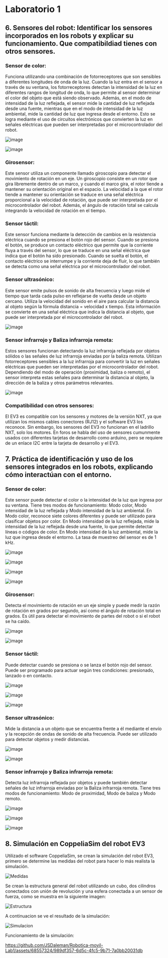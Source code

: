 # Laboratorio 1
## 6. Sensores del robot: Identificar los sensores incorporados en los robots y explicar su funcionamiento. Que compatibildiad tienes con otros sensores.
### Sensor de color: 
Funciona utilizando una combinación de fotorreceptores que son sensibles a diferentes longitudes de onda de la luz. Cuando la luz entra en el sensor a través de su ventana, los fotorreceptores detectan la intensidad de la luz en diferentes rangos de longitud de onda, lo que permite al sensor determinar el color del objeto que está siendo observado. Además, en el modo de intensidad de la luz reflejada, el sensor mide la cantidad de luz reflejada desde una fuente, mientras que en el modo de intensidad de la luz ambiental, mide la cantidad de luz que ingresa desde el entorno. Esto se logra mediante el uso de circuitos electrónicos que convierten la luz en señales eléctricas que pueden ser interpretadas por el microcontrolador del robot.

![image](https://github.com/JSDaleman/Robotica-movil-Lab1/assets/125931563/a199e149-e00b-45ef-b9d3-3594278f1765)

![image](https://github.com/JSDaleman/Robotica-movil-Lab1/assets/125931563/668fbd51-50c4-4096-9f08-1c827b5887f4)


### Girosensor: 
Este sensor utiliza un componente llamado giroscopio para detectar el movimiento de rotación en un eje. Un giroscopio consiste en un rotor que gira libremente dentro de un marco, y cuando el marco gira, el rotor tiende a mantener su orientación original en el espacio. La velocidad a la que el rotor tiende a mantener su orientación se traduce en una señal eléctrica proporcional a la velocidad de rotación, que puede ser interpretada por el microcontrolador del robot. Además, el ángulo de rotación total se calcula integrando la velocidad de rotación en el tiempo.




### Sensor táctil: 
Este sensor funciona mediante la detección de cambios en la resistencia eléctrica cuando se presiona el botón rojo del sensor. Cuando se presiona el botón, se produce un contacto eléctrico que permite que la corriente fluya a través del sensor, lo que se traduce en una señal eléctrica que indica que el botón ha sido presionado. Cuando se suelta el botón, el contacto eléctrico se interrumpe y la corriente deja de fluir, lo que también se detecta como una señal eléctrica por el microcontrolador del robot.



### Sensor ultrasónico: 
Este sensor emite pulsos de sonido de alta frecuencia y luego mide el tiempo que tarda cada pulso en reflejarse de vuelta desde un objeto cercano. Utiliza la velocidad del sonido en el aire para calcular la distancia al objeto según la fórmula distancia = velocidad x tiempo. Esta información se convierte en una señal eléctrica que indica la distancia al objeto, que puede ser interpretada por el microcontrolador del robot.

![image](https://github.com/JSDaleman/Robotica-movil-Lab1/assets/125931563/b4171fec-c9dc-4e2f-8557-c3e93ca237d8)

### Sensor infrarrojo y Baliza infrarroja remota: 
Estos sensores funcionan detectando la luz infrarroja reflejada por objetos sólidos o las señales de luz infrarroja enviadas por la baliza remota. Utilizan fotorreceptores sensibles a la luz infrarroja para convertir la luz en señales eléctricas que pueden ser interpretadas por el microcontrolador del robot. Dependiendo del modo de operación (proximidad, baliza o remoto), el sensor interpreta estas señales para determinar la distancia al objeto, la dirección de la baliza y otros parámetros relevantes.

![image](https://github.com/JSDaleman/Robotica-movil-Lab1/assets/125931563/7a53cc18-befe-4ee1-8e02-f04fa5950357)

### Compatibilidad con otros sensores:

El EV3 es compatible con los sensores y motores de la versión NXT, ya que utilizan los mismos cables conectores (RJ12) y el software EV3 los reconoce. Sin embargo, los sensores del EV3 no funcionan en el ladrillo NXT, solo los motores. En foros se habla del uso de sensores cumunmente usados con diferentes tarjetas de desarrollo como arduino, pero se requiere de un enlace I2C entre la tarjeta de desarrollo y el EV3.

## 7.  Práctica de identificación y uso de los sensores integrados en los robots, explicando cómo interactúan con el entorno.

### Sensor de color: 
Este sensor puede detectar el color o la intensidad de la luz que ingresa por su ventana. Tiene tres modos de funcionamiento: Modo color, Modo intensidad de la luz reflejada y Modo intensidad de la luz ambiental. En Modo color, reconoce siete colores diferentes y puede ser utilizado para clasificar objetos por color. En Modo intensidad de la luz reflejada, mide la intensidad de la luz reflejada desde una fuente, lo que permite detectar líneas o códigos de color. En Modo intensidad de la luz ambiental, mide la luz que ingresa desde el entorno. La tasa de muestreo del sensor es de 1 kHz.

![image](https://github.com/JSDaleman/Robotica-movil-Lab1/assets/125931563/53aaf8ce-a5f8-446c-92c1-a03229c53ac6)

![image](https://github.com/JSDaleman/Robotica-movil-Lab1/assets/125931563/ba5d5cae-ccc1-4e55-ab4f-f30cd078e4e1)

![image](https://github.com/JSDaleman/Robotica-movil-Lab1/assets/125931563/aa4b997b-556b-475c-8e57-f739506115f0)

![image](https://github.com/JSDaleman/Robotica-movil-Lab1/assets/125931563/b526172e-ef57-469a-9d71-71839c15cb83)


### Girosensor: 
Detecta el movimiento de rotación en un eje simple y puede medir la razón de rotación en grados por segundo, así como el ángulo de rotación total en grados. Es útil para detectar el movimiento de partes del robot o si el robot se ha caído.

![image](https://github.com/JSDaleman/Robotica-movil-Lab1/assets/125931563/c8bd9834-1bf3-4b86-8f11-918e0435142c)

![image](https://github.com/JSDaleman/Robotica-movil-Lab1/assets/125931563/6036c926-a010-414d-9345-5c2396cfff70)

### Sensor táctil: 
Puede detectar cuando se presiona o se lanza el botón rojo del sensor. Puede ser programado para actuar según tres condiciones: presionado, lanzado o en contacto.

![image](https://github.com/JSDaleman/Robotica-movil-Lab1/assets/125931563/20f25503-82f5-4d34-aed5-60b1a9abab76)

![image](https://github.com/JSDaleman/Robotica-movil-Lab1/assets/125931563/f98a56e2-1bbf-47a1-b8ba-ecbd62c46be2)

![image](https://github.com/JSDaleman/Robotica-movil-Lab1/assets/125931563/a1f68e9f-6eb1-494d-b7a0-e127c161f76e)

### Sensor ultrasónico: 
Mide la distancia a un objeto que se encuentra frente a él mediante el envío y la recepción de ondas de sonido de alta frecuencia. Puede ser utilizado para detectar objetos y medir distancias.

![image](https://github.com/JSDaleman/Robotica-movil-Lab1/assets/125931563/62fc483a-122d-42eb-8ffa-88db28e37def)

![image](https://github.com/JSDaleman/Robotica-movil-Lab1/assets/125931563/99d50214-cecf-4a2a-b67a-d370b54ed58b)


### Sensor infrarrojo y Baliza infrarroja remota: 
Detecta luz infrarroja reflejada por objetos y puede también detectar señales de luz infrarroja enviadas por la Baliza infrarroja remota. Tiene tres modos de funcionamiento: Modo de proximidad, Modo de baliza y Modo remoto.

![image](https://github.com/JSDaleman/Robotica-movil-Lab1/assets/125931563/ce09fd32-bb8e-41f6-a09a-ab5711d6bf34)

![image](https://github.com/JSDaleman/Robotica-movil-Lab1/assets/125931563/f2f968af-4c06-406b-be54-22706728012a)

![image](https://github.com/JSDaleman/Robotica-movil-Lab1/assets/125931563/1d38e38b-8aeb-4f66-8172-048d1795f158)


## 8. Simulación en CoppeliaSim del robot EV3
Utilizado el software CoppeliaSim, se crean la simulación del robot EV3, primero se determine las medidas del robot para hacer lo más realista la simulación.

![Medidas](https://github.com/JSDaleman/Robotica-movil-Lab1/assets/68557324/d26a90b7-827b-404d-a93e-35b39a9394ea)

Se crean la estructura general del robot utilizando un cubo, dos cilindros conectados con unión de revolución y una esfera conectada a un sensor de fuerza, como se muestra en la siguiente imagen:

![Estructura](https://github.com/JSDaleman/Robotica-movil-Lab1/assets/68557324/f6b937bd-442c-4cb4-9177-64cc825a8a77)

A continuacion se ve el resultado de la simulación:

![Simulacion](https://github.com/JSDaleman/Robotica-movil-Lab1/assets/68557324/7ed58f70-b1bd-4fe7-83f3-a5a6882d12fe)

Funcionamiento de la simulación:

https://github.com/JSDaleman/Robotica-movil-Lab1/assets/68557324/989df357-6d5c-4fc5-9b71-7a0bb20031db



